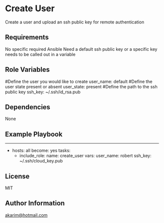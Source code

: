Create User
=========

Create a user and upload an ssh public key for remote authentication

Requirements
------------

No specific required Ansible
Need a default ssh public key or a specific key needs to be called out in a variable

Role Variables
--------------

#Define the user you would like to create
user_name: default
#Define the user state present or absent
user_state: present
#Define the path to the ssh public key
ssh_key: ~/.ssh/id_rsa.pub


Dependencies
------------

None

Example Playbook
----------------

---
- hosts: all
  become: yes
  tasks:
     - include_role:
         name: create_user
       vars:
         user_name: robert
         ssh_key: ~/.ssh/cloud_key.pub



License
-------
MIT


Author Information
------------------

akarim@hotmail.com
